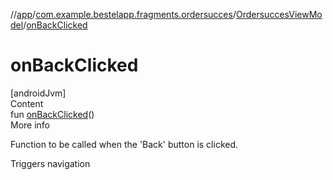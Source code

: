 //[app](../../index.md)/[com.example.bestelapp.fragments.ordersucces](../index.md)/[OrdersuccesViewModel](index.md)/[onBackClicked](on-back-clicked.md)



# onBackClicked  
[androidJvm]  
Content  
fun [onBackClicked](on-back-clicked.md)()  
More info  


Function to be called when the 'Back' button is clicked.



Triggers navigation

  



